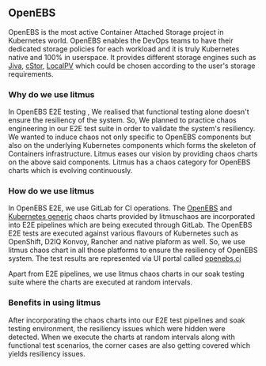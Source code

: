 ## OpenEBS

OpenEBS is the most active Container Attached Storage project in Kubernetes world. OpenEBS enables the  DevOps teams to have their dedicated storage policies for each workload and it is truly Kubernetes native and 100% in userspace. It provides different storage engines such as [Jiva](https://docs.openebs.io/docs/next/jiva.html), [cStor](https://docs.openebs.io/docs/next/cstor.html), [LocalPV](https://docs.openebs.io/docs/next/localpv.html) which could be chosen according to the user's storage requirements.

### **Why do we use litmus**

In OpenEBS E2E testing , We realised that functional testing alone doesn't ensure the resiliency of the system. So, We planned to practice chaos engineering in our E2E test suite in order to validate the system's  resiliency. We wanted to induce chaos not only specific to OpenEBS components but also on the underlying Kubernetes components which forms the skeleton of Containers infrastructure. Litmus eases our vision by providing chaos charts on the above said components. Litmus has a chaos category for OpenEBS charts which is evolving continuously.

### How do we use litmus

In OpenEBS E2E, we use GitLab for CI operations. The [OpenEBS](https://hub.litmuschaos.io/charts/openebs) and [Kubernetes generic](https://hub.litmuschaos.io/charts/generic) chaos charts provided by litmuschaos are incorporated into E2E pipelines which are being executed through GitLab. The OpenEBS E2E tests are executed against various flavours of Kubernetes such as OpenShift, D2IQ Konvoy, Rancher and native plaform as well. So,  we use litmus chaos chart in all those platforms to ensure the resiliency of OpenEBS system. The test results are represented via UI portal called [openebs.ci](https://openebs.ci/)

Apart from E2E pipelines, we use litmus chaos charts in our soak testing suite where the charts are executed at random intervals.

### Benefits in using litmus

After incorporating the chaos charts into our E2E test pipelines and soak testing environment, the resiliency issues which were hidden were detected. When we execute the charts at random intervals along with functional test scenarios, the corner cases are also getting covered which yields resiliency issues.

